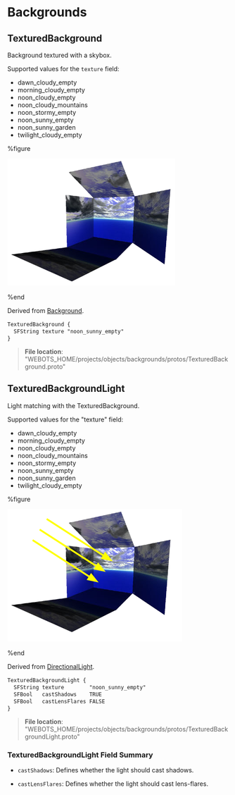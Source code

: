 # Backgrounds

## TexturedBackground

Background textured with a skybox.

Supported values for the `texture` field:

- dawn\_cloudy\_empty
- morning\_cloudy\_empty
- noon\_cloudy\_empty
- noon\_cloudy\_mountains
- noon\_stormy\_empty
- noon\_sunny\_empty
- noon\_sunny\_garden
- twilight\_cloudy\_empty

%figure

![TexturedBackground](images/objects/backgrounds/TexturedBackground/model.png)

%end

Derived from [Background](../reference/background.md).

```
TexturedBackground {
  SFString texture "noon_sunny_empty"
}
```

> **File location**: "WEBOTS\_HOME/projects/objects/backgrounds/protos/TexturedBackground.proto"

## TexturedBackgroundLight

Light matching with the TexturedBackground.

Supported values for the "texture" field:

- dawn\_cloudy\_empty
- morning\_cloudy\_empty
- noon\_cloudy\_empty
- noon\_cloudy\_mountains
- noon\_stormy\_empty
- noon\_sunny\_empty
- noon\_sunny\_garden
- twilight\_cloudy\_empty

%figure

![TexturedBackgroundLight](images/objects/backgrounds/TexturedBackgroundLight/model.png)

%end

Derived from [DirectionalLight](../reference/directionallight.md).

```
TexturedBackgroundLight {
  SFString texture        "noon_sunny_empty"
  SFBool   castShadows    TRUE
  SFBool   castLensFlares FALSE
}
```

> **File location**: "WEBOTS\_HOME/projects/objects/backgrounds/protos/TexturedBackgroundLight.proto"

### TexturedBackgroundLight Field Summary

- `castShadows`: Defines whether the light should cast shadows.

- `castLensFlares`: Defines whether the light should cast lens-flares.

